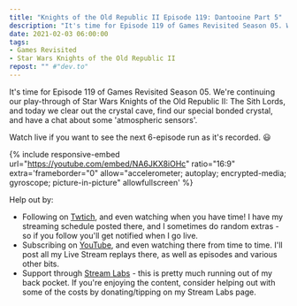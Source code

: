 ```yaml
---
title: "Knights of the Old Republic II Episode 119: Dantooine Part 5"
description: "It's time for Episode 119 of Games Revisited Season 05. We're continuing our play-through of Star Wars Knights of the Old Republic II: The Sith Lords, and today we clear out the crystal cave, find our special bonded crystal, and have a chat about some 'atmospheric sensors'."
date: 2021-02-03 06:00:00
tags:
- Games Revisited
- Star Wars Knights of the Old Republic II
repost: "" #"dev.to"
---
```


It's time for Episode 119 of Games Revisited Season 05. We're continuing our play-through of Star Wars Knights of the Old Republic II: The Sith Lords, and today we clear out the crystal cave, find our special bonded crystal, and have a chat about some 'atmospheric sensors'.

Watch live if you want to see the next 6-episode run as it's recorded. :smiley:
<!--more-->

{% include responsive-embed url="https://youtube.com/embed/NA6JKX8iOHc" ratio="16:9" extra='frameborder="0" allow="accelerometer; autoplay; encrypted-media; gyroscope; picture-in-picture" allowfullscreen' %}

Help out by:
 * Following on [Twtich](https://twitch.tv/AnonJr_Live), and even watching when you have time! I have my streaming schedule posted there, and I sometimes do random extras - so if you follow you'll get notified when I go live.
 * Subscribing on [YouTube](http://www.youtube.com/channel/UCXafqhKHbkSUIrq0LAuu0tw), and even watching there from time to time. I'll post all my Live Stream replays there, as well as episodes and various other bits.
 * Support through [Stream Labs](https://streamlabs.com/anonjr_live) - this is pretty much running out of my back pocket. If you're enjoying the content, consider helping out with some of the costs by donating/tipping on my Stream Labs page.